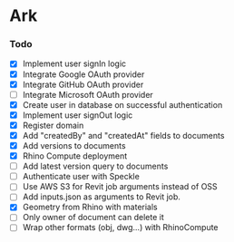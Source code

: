 # Ark

### Todo

- [x] Implement user signIn logic
- [x] Integrate Google OAuth provider
- [x] Integrate GitHub OAuth provider
- [ ] Integrate Microsoft OAuth provider
- [x] Create user in database on successful authentication
- [x] Implement user signOut logic
- [x] Register domain
- [x] Add "createdBy" and "createdAt" fields to documents
- [x] Add versions to documents
- [x] Rhino Compute deployment
- [ ] Add latest version query to documents
- [ ] Authenticate user with Speckle
- [ ] Use AWS S3 for Revit job arguments instead of OSS
- [ ] Add inputs.json as arguments to Revit job.
- [x] Geometry from Rhino with materials
- [ ] Only owner of document can delete it
- [ ] Wrap other formats (obj, dwg...) with RhinoCompute
